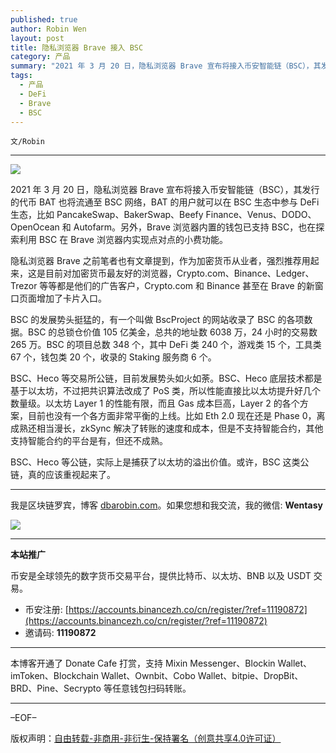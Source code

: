 ```yaml
---
published: true
author: Robin Wen
layout: post
title: 隐私浏览器 Brave 接入 BSC
category: 产品
summary: "2021 年 3 月 20 日，隐私浏览器 Brave 宣布将接入币安智能链（BSC），其发行的代币 BAT 也将流通至 BSC 网络，BAT 的用户就可以在 BSC 生态中参与 DeFi 生态，比如 PancakeSwap、BakerSwap、Beefy Finance、Venus、DODO、OpenOcean 和 Autofarm。另外，Brave 浏览器内置的钱包已支持 BSC，也在探索利用 BSC 在 Brave 浏览器内实现点对点的小费功能。BSC、Heco 等公链，实际上是捕获了以太坊的溢出价值。或许，BSC 这类公链，真的应该重视起来了。"
tags:
  - 产品
  - DeFi
  - Brave
  - BSC
---
```


`文/Robin`

***

![](https://cdn.dbarobin.com/06swrve.png)

2021 年 3 月 20 日，隐私浏览器 Brave 宣布将接入币安智能链（BSC），其发行的代币 BAT 也将流通至 BSC 网络，BAT 的用户就可以在 BSC 生态中参与 DeFi 生态，比如 PancakeSwap、BakerSwap、Beefy Finance、Venus、DODO、OpenOcean 和 Autofarm。另外，Brave 浏览器内置的钱包已支持 BSC，也在探索利用 BSC 在 Brave 浏览器内实现点对点的小费功能。

隐私浏览器 Brave 之前笔者也有文章提到，作为加密货币从业者，强烈推荐用起来，这是目前对加密货币最友好的浏览器，Crypto.com、Binance、Ledger、Trezor 等等都是他们的广告客户，Crypto.com 和 Binance 甚至在 Brave 的新窗口页面增加了卡片入口。

BSC 的发展势头挺猛的，有一个叫做 BscProject 的网站收录了 BSC 的各项数据。BSC 的总锁仓价值 105 亿美金，总共的地址数 6038 万，24 小时的交易数 265 万。BSC 的项目总数 348 个，其中 DeFi 类 240 个，游戏类 15 个，工具类 67 个，钱包类 20 个，收录的 Staking 服务商 6 个。

BSC、Heco 等交易所公链，目前发展势头如火如荼。BSC、Heco 底层技术都是基于以太坊，不过把共识算法改成了 PoS 类，所以性能直接比以太坊提升好几个数量级。以太坊 Layer 1 的性能有限，而且 Gas 成本巨高，Layer 2 的各个方案，目前也没有一个各方面非常平衡的上线。比如 Eth 2.0 现在还是 Phase 0，离成熟还相当漫长，zkSync 解决了转账的速度和成本，但是不支持智能合约，其他支持智能合约的平台是有，但还不成熟。

BSC、Heco 等公链，实际上是捕获了以太坊的溢出价值。或许，BSC 这类公链，真的应该重视起来了。

***

我是区块链罗宾，博客 [dbarobin.com](https://dbarobin.com/)。如果您想和我交流，我的微信: **Wentasy**

![](https://cdn.dbarobin.com/v4yywe2.png)

***

**本站推广**

币安是全球领先的数字货币交易平台，提供比特币、以太坊、BNB 以及 USDT 交易。

* 币安注册: [https://accounts.binancezh.co/cn/register/?ref=11190872](https://accounts.binancezh.co/cn/register/?ref=11190872)
* 邀请码: **11190872**

***

本博客开通了 Donate Cafe 打赏，支持 Mixin Messenger、Blockin Wallet、imToken、Blockchain Wallet、Ownbit、Cobo Wallet、bitpie、DropBit、BRD、Pine、Secrypto 等任意钱包扫码转账。

<center>
    <div class="--donate-button"
         data-button-id="f8b9df0d-af9a-460d-8258-d3f435445075"
    ></div>
</center>

***

–EOF–

版权声明：[自由转载-非商用-非衍生-保持署名（创意共享4.0许可证）](http://creativecommons.org/licenses/by-nc-nd/4.0/deed.zh)